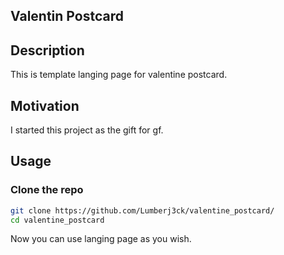 ## Valentin Postcard

## Description
This is template langing page for valentine postcard.

## Motivation
I started this project as the gift for gf.

## Usage 

### Clone the repo

```bash
git clone https://github.com/Lumberj3ck/valentine_postcard/
cd valentine_postcard
```
Now you can use langing page as you wish.
